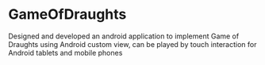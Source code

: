 # GameOfDraughts
Designed and developed an android application to implement Game of Draughts using Android custom view, can be played by touch interaction for Android tablets and mobile phones
